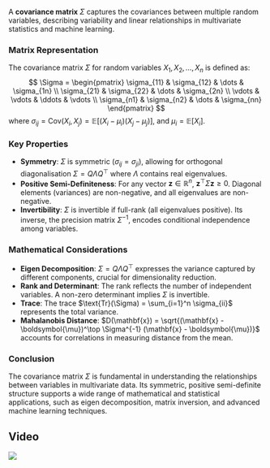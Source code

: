 A **covariance matrix** $\Sigma$ captures the covariances between multiple random variables, describing variability and linear relationships in multivariate statistics and machine learning.

### Matrix Representation
The covariance matrix $\Sigma$ for random variables $X_1, X_2, \dots, X_n$ is defined as:
$$
\Sigma = \begin{pmatrix}
\sigma_{11} & \sigma_{12} & \dots & \sigma_{1n} \\
\sigma_{21} & \sigma_{22} & \dots & \sigma_{2n} \\
\vdots & \vdots & \ddots & \vdots \\
\sigma_{n1} & \sigma_{n2} & \dots & \sigma_{nn}
\end{pmatrix}
$$
where $\sigma_{ij} = \text{Cov}(X_i, X_j) = \mathbb{E}[(X_i - \mu_i)(X_j - \mu_j)]$, and $\mu_i = \mathbb{E}[X_i]$.

### Key Properties
- **Symmetry**: $\Sigma$ is symmetric ($\sigma_{ij} = \sigma_{ji}$), allowing for orthogonal diagonalisation $\Sigma = Q \Lambda Q^\top$ where $\Lambda$ contains real eigenvalues.
- **Positive Semi-Definiteness**: For any vector $\mathbf{z} \in \mathbb{R}^n$, $\mathbf{z}^\top \Sigma \mathbf{z} \geq 0$. Diagonal elements (variances) are non-negative, and all eigenvalues are non-negative.
- **Invertibility**: $\Sigma$ is invertible if full-rank (all eigenvalues positive). Its inverse, the precision matrix $\Sigma^{-1}$, encodes conditional independence among variables.

### Mathematical Considerations
- **Eigen Decomposition**: $\Sigma = Q \Lambda Q^\top$ expresses the variance captured by different components, crucial for dimensionality reduction.
- **Rank and Determinant**: The rank reflects the number of independent variables. A non-zero determinant implies $\Sigma$ is invertible.
- **Trace**: The trace $\text{Tr}(\Sigma) = \sum_{i=1}^n \sigma_{ii}$ represents the total variance.
- **Mahalanobis Distance**: $D(\mathbf{x}) = \sqrt{(\mathbf{x} - \boldsymbol{\mu})^\top \Sigma^{-1} (\mathbf{x} - \boldsymbol{\mu})}$ accounts for correlations in measuring distance from the mean.

### Conclusion
The covariance matrix $\Sigma$ is fundamental in understanding the relationships between variables in multivariate data. Its symmetric, positive semi-definite structure supports a wide range of mathematical and statistical applications, such as eigen decomposition, matrix inversion, and advanced machine learning techniques.

## Video
![](https://www.youtube.com/watch?v=RQKJBpaCCeo)